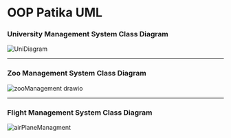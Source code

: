 # OOP Patika UML

### University Management System Class Diagram
![UniDiagram](https://github.com/MuammerAydemir/OOP_Patika/assets/91261556/7fdab0d6-2829-482e-b46d-e4a8baac2a32)

<hr>

### Zoo Management System Class Diagram
![zooManagement drawio](https://github.com/MuammerAydemir/OOP_Patika/assets/91261556/6918f22c-85ae-4613-9f8e-d344f3044fc9)

<hr>


### Flight Management System Class Diagram
![airPlaneManagment](https://github.com/MuammerAydemir/OOP_Patika/assets/91261556/3874d3de-c4e9-4882-a3d7-986c3acf3778)
